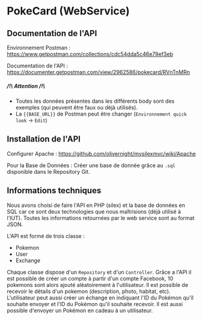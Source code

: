 # PokeCard (WebService)

## Documentation de l'API
Environnement Postman : https://www.getpostman.com/collections/cdc54dda5c46e79ef3eb

Documentation de l'API : https://documenter.getpostman.com/view/2962586/pokecard/RVnTnMRn
 
##### /!\ Attention /!\ 
 - Toutes les données présentes dans les différents body sont des exemples (qui peuvent être faux ou déjà utilisés).
 - La `{{BASE_URL}}` de Postman peut être changer (`Environnement quick look` -> `Edit`)

## Installation de l'API

Configurer Apache : https://github.com/olivernight/mysilexmvc/wiki/Apache

Pour la Base de Données : Créer une base de donnée grâce au `.sql` disponible dans le Repository Git.

## Informations techniques

Nous avons choisi de faire l'API en PHP (silex) et la base de données en SQL car ce sont deux technologies que nous maîtrisions (déjà utilisé à l'IUT). Toutes les informations retournées par le web service sont au format JSON.

L'API est formé de trois classe :
- Pokemon
- User
- Exchange

Chaque classe dispose d'un `Repository` et d'un `Controller`.
Grâce a l'API il est possible de créer un compte à partir d'un compte Facebook, 10 pokemons sont alors ajouté aléatoirement à l'utilisateur. Il est possible de recevoir le détails d'un pokemon (description, photo, habitat, etc). 
L'utilisateur peut aussi créer un échange en indiquant l'ID du Pokémon qu'il souhaite envoyer et l'ID du Pokémon qu'il souhaite recevoir. Il est aussi possible d'envoyer un Pokémon en cadeau à un utilisateur.
